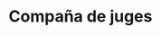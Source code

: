 ---
title: "Compaña de juges"
url: /ciudad-autonoma-de-buenos-aires/compana-de-juges/
shop: Spielzeug
---